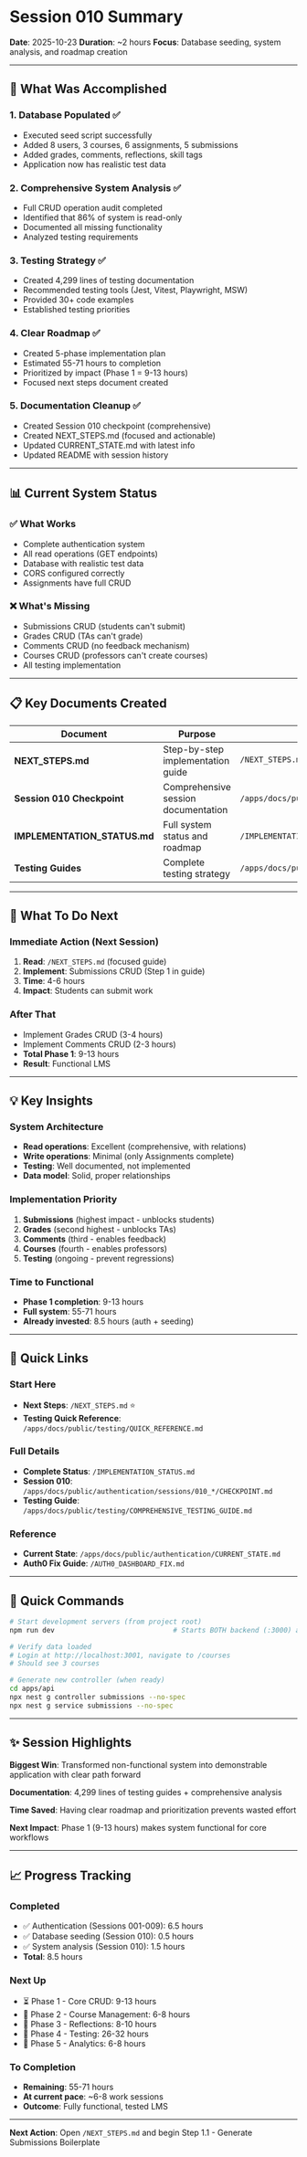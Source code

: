 # Session 010 Summary

**Date**: 2025-10-23
**Duration**: ~2 hours
**Focus**: Database seeding, system analysis, and roadmap creation

---

## 🎉 What Was Accomplished

### 1. Database Populated ✅
- Executed seed script successfully
- Added 8 users, 3 courses, 6 assignments, 5 submissions
- Added grades, comments, reflections, skill tags
- Application now has realistic test data

### 2. Comprehensive System Analysis ✅
- Full CRUD operation audit completed
- Identified that 86% of system is read-only
- Documented all missing functionality
- Analyzed testing requirements

### 3. Testing Strategy ✅
- Created 4,299 lines of testing documentation
- Recommended testing tools (Jest, Vitest, Playwright, MSW)
- Provided 30+ code examples
- Established testing priorities

### 4. Clear Roadmap ✅
- Created 5-phase implementation plan
- Estimated 55-71 hours to completion
- Prioritized by impact (Phase 1 = 9-13 hours)
- Focused next steps document created

### 5. Documentation Cleanup ✅
- Created Session 010 checkpoint (comprehensive)
- Created NEXT_STEPS.md (focused and actionable)
- Updated CURRENT_STATE.md with latest info
- Updated README with session history

---

## 📊 Current System Status

### ✅ What Works
- Complete authentication system
- All read operations (GET endpoints)
- Database with realistic test data
- CORS configured correctly
- Assignments have full CRUD

### ❌ What's Missing
- Submissions CRUD (students can't submit)
- Grades CRUD (TAs can't grade)
- Comments CRUD (no feedback mechanism)
- Courses CRUD (professors can't create courses)
- All testing implementation

---

## 📋 Key Documents Created

| Document | Purpose | Location |
|----------|---------|----------|
| **NEXT_STEPS.md** | Step-by-step implementation guide | `/NEXT_STEPS.md` ⭐ START HERE |
| **Session 010 Checkpoint** | Comprehensive session documentation | `/apps/docs/public/authentication/sessions/010_*/CHECKPOINT.md` |
| **IMPLEMENTATION_STATUS.md** | Full system status and roadmap | `/IMPLEMENTATION_STATUS.md` |
| **Testing Guides** | Complete testing strategy | `/apps/docs/public/testing/` |

---

## 🎯 What To Do Next

### Immediate Action (Next Session)
1. **Read**: `/NEXT_STEPS.md` (focused guide)
2. **Implement**: Submissions CRUD (Step 1 in guide)
3. **Time**: 4-6 hours
4. **Impact**: Students can submit work

### After That
- Implement Grades CRUD (3-4 hours)
- Implement Comments CRUD (2-3 hours)
- **Total Phase 1**: 9-13 hours
- **Result**: Functional LMS

---

## 💡 Key Insights

### System Architecture
- **Read operations**: Excellent (comprehensive, with relations)
- **Write operations**: Minimal (only Assignments complete)
- **Testing**: Well documented, not implemented
- **Data model**: Solid, proper relationships

### Implementation Priority
1. **Submissions** (highest impact - unblocks students)
2. **Grades** (second highest - unblocks TAs)
3. **Comments** (third - enables feedback)
4. **Courses** (fourth - enables professors)
5. **Testing** (ongoing - prevent regressions)

### Time to Functional
- **Phase 1 completion**: 9-13 hours
- **Full system**: 55-71 hours
- **Already invested**: 8.5 hours (auth + seeding)

---

## 🔗 Quick Links

### Start Here
- **Next Steps**: `/NEXT_STEPS.md` ⭐
- **Testing Quick Reference**: `/apps/docs/public/testing/QUICK_REFERENCE.md`

### Full Details
- **Complete Status**: `/IMPLEMENTATION_STATUS.md`
- **Session 010**: `/apps/docs/public/authentication/sessions/010_*/CHECKPOINT.md`
- **Testing Guide**: `/apps/docs/public/testing/COMPREHENSIVE_TESTING_GUIDE.md`

### Reference
- **Current State**: `/apps/docs/public/authentication/CURRENT_STATE.md`
- **Auth0 Fix Guide**: `/AUTH0_DASHBOARD_FIX.md`

---

## 🚀 Quick Commands

```bash
# Start development servers (from project root)
npm run dev                             # Starts BOTH backend (:3000) and frontend (:3001)

# Verify data loaded
# Login at http://localhost:3001, navigate to /courses
# Should see 3 courses

# Generate new controller (when ready)
cd apps/api
npx nest g controller submissions --no-spec
npx nest g service submissions --no-spec
```

---

## ✨ Session Highlights

**Biggest Win**: Transformed non-functional system into demonstrable application with clear path forward

**Documentation**: 4,299 lines of testing guides + comprehensive analysis

**Time Saved**: Having clear roadmap and prioritization prevents wasted effort

**Next Impact**: Phase 1 (9-13 hours) makes system functional for core workflows

---

## 📈 Progress Tracking

### Completed
- ✅ Authentication (Sessions 001-009): 6.5 hours
- ✅ Database seeding (Session 010): 0.5 hours
- ✅ System analysis (Session 010): 1.5 hours
- **Total**: 8.5 hours

### Next Up
- ⏳ Phase 1 - Core CRUD: 9-13 hours
- 📅 Phase 2 - Course Management: 6-8 hours
- 📅 Phase 3 - Reflections: 8-10 hours
- 📅 Phase 4 - Testing: 26-32 hours
- 📅 Phase 5 - Analytics: 6-8 hours

### To Completion
- **Remaining**: 55-71 hours
- **At current pace**: ~6-8 work sessions
- **Outcome**: Fully functional, tested LMS

---

**Next Action**: Open `/NEXT_STEPS.md` and begin Step 1.1 - Generate Submissions Boilerplate